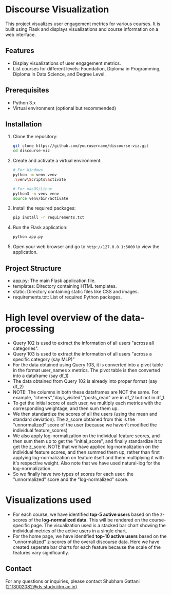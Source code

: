 # Discourse Visualization

This project visualizes user engagement metrics for various courses. It is built using Flask and displays visualizations and course information on a web interface.

## Features

- Display visualizations of user engagement metrics.
- List courses for different levels: Foundation, Diploma in Programming, Diploma in Data Science, and Degree Level.

## Prerequisites

- Python 3.x
- Virtual environment (optional but recommended)

## Installation

1. Clone the repository:

    ```sh
    git clone https://github.com/yourusername/discourse-viz.git
    cd discourse-viz
    ```

2. Create and activate a virtual environment:

    ```sh
    # For Windows
    python -m venv venv
    .\venv\Scripts\activate

    # For macOS/Linux
    python3 -m venv venv
    source venv/bin/activate
    ```

3. Install the required packages:

    ```sh
    pip install -r requirements.txt
    ```

4. Run the Flask application:

    ```sh
    python app.py
    ```

5. Open your web browser and go to `http://127.0.0.1:5000` to view the application.

## Project Structure

- app.py: The main Flask application file.
- templates: Directory containing HTML templates.
- static: Directory containing static files like CSS and images.
- requirements.txt: List of required Python packages.

# High level overview of the data-processing

- Query 102 is used to extract the information of all users "across all categories".
- Query 103 is used to extract the information of all users "across a specific category (say MLP)"
- For the data obtained using Query 103, it is converted into a pivot table in the format user_names x metrics. The pivot table is then converted into a dataframe (say df_1)
- The data obtained from Query 102 is already into proper format (say df_2)
- NOTE: The columns in both these dataframes are NOT the same. For example, "cheers","days_visited","posts_read" are in df_2 but not in df_1.
- To get the initial score of each user, we multiply each metrics with the corresponding weightage, and then sum them up.
- We then standardize the scores of all the users (using the mean and standard deviation). The z_score obtained from this is the "unnormalized" score of the user (because we haven't modified the individual feature_scores)
- We also apply log-normalization on the individual feature scores, and then sum them up to get the "initial_score", and finally standardize it to get the z_score. NOTE that we have applied log-normalization on the individual feature scores, and then summed them up, rather than first applying log-normalization on feature itself and them multiplying it with it's respective weight. Also note that we have used natural-log for the log-normalization.
- So we finally have two types of scores for each user: the "unnormalized" score and the "log-normalized" score.

# Visualizations used
- For each course, we have identified **top-5 active users** based on the z-scores of the **log-normalized data**. This will be rendered on the course-specific page. The visualization used is a stacked bar chart showing the individual metrics of the active users in a single chart.
- For the home page, we have identified **top-10 active users** based on the "unnormalized" z-scores of the overall discourse data. Here we have created seperate bar charts for each feature because the scale of the features vary significantly.




## Contact

For any questions or inquiries, please contact Shubham Gattani (21f3002082@ds.study.iitm.ac.in).
